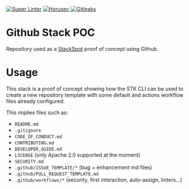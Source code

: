 [![Super Linter](https://github.com/GuillaumeFalourd/github-stack-poc/actions/workflows/super-linter.yml/badge.svg)](https://github.com/GuillaumeFalourd/github-stack-poc/actions/workflows/super-linter.yml) [![Horusec](https://github.com/GuillaumeFalourd/github-stack-poc/actions/workflows/horusec.yml/badge.svg)](https://github.com/GuillaumeFalourd/github-stack-poc/actions/workflows/horusec.yml) [![Gitleaks](https://github.com/GuillaumeFalourd/github-stack-poc/actions/workflows/gitleaks.yml/badge.svg)](https://github.com/GuillaumeFalourd/github-stack-poc/actions/workflows/gitleaks.yml)

# Github Stack POC

Repository used as a [StackSpot](https://www.stackspot.com/) proof of concept using Github.

# Usage

This stack is a proof of concept showing how the STK CLI can be used to create a new repository template with some default and actions workflow files already configured.

This implies files such as:
- `README.md`
- `.gitignore`
- `CODE_OF_CONDUCT.md`
- `CONTRIBUTING.md`
- `DEVELOPER_GUIDE.md`
- `LICENSE` (only Apache 2.0 supported at the moment)
- `SECURITY.md`
- `.github/ISSUE_TEMPLATE/*` (bug + enhancement md files)
- `.github/PULL_REQUEST_TEMPLATE.md`
- `.github/workflows/*` (security, first interaction, auto-assign, linters...)
